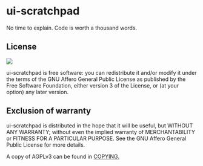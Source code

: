 # ui-scratchpad

No time to explain. Code is worth a thousand words.

## License

![](https://www.gnu.org/graphics/agplv3-155x51.png)

ui-scratchpad is free software: you can redistribute it and/or modify it under the terms of the GNU Affero General Public License as published by the Free Software Foundation, either version 3 of the License, or (at your option) any later version.

## Exclusion of warranty

ui-scratchpad is distributed in the hope that it will be useful, but WITHOUT ANY WARRANTY; without even the implied warranty of MERCHANTABILITY or FITNESS FOR A PARTICULAR PURPOSE. See the GNU Affero General Public License for more details.

A copy of AGPLv3 can be found in [COPYING.](COPYING)
